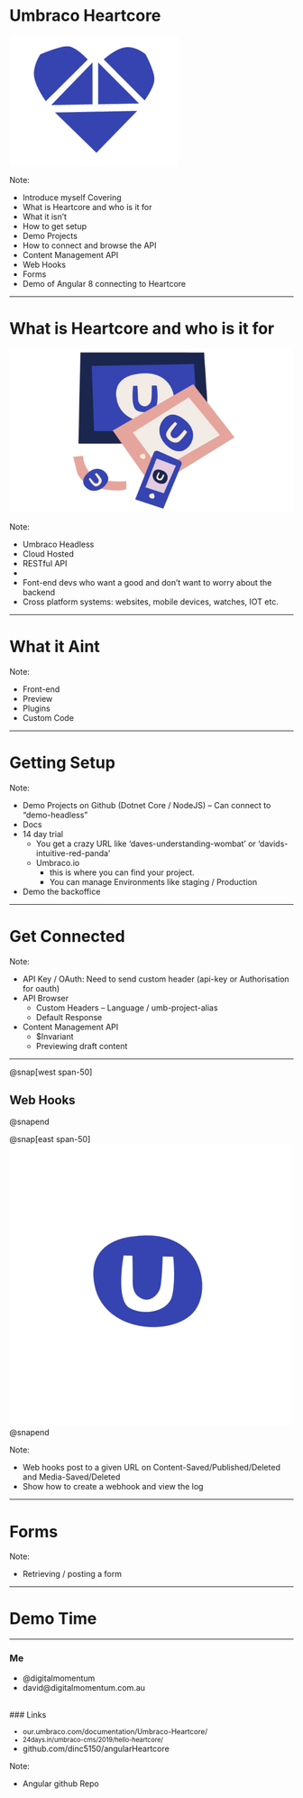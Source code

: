 # Umbraco Heartcore

![IMAGE](assets/img/u_heartcore_heart_blue-01.png)

Note:
- Introduce myself
Covering
-	What is Heartcore and who is it for
-	What it isn’t
-	How to get setup
-	Demo Projects
-	How to connect and browse the API
-	Content Management API
-	Web Hooks
-	Forms
-	Demo of Angular 8 connecting to Heartcore

---

# What is Heartcore and who is it for

![IMAGE](assets/img/heartcore_omnichannel_alpha.gif)

Note:
-	Umbraco Headless
-	Cloud Hosted
-	RESTful API
-	 
-	Font-end devs who want a good and don’t want to worry about the backend
-	Cross platform systems: websites, mobile devices, watches, IOT etc.

---
# What it Aint

Note:
-	Front-end
-	Preview
-	Plugins
-	Custom Code

---
# Getting Setup

Note:
-	Demo Projects on Github (Dotnet Core / NodeJS) – Can connect to “demo-headless”
-	Docs
-	14 day trial
    - You get a crazy URL like ‘daves-understanding-wombat’ or ‘davids-intuitive-red-panda’
    - Umbraco.io
        - this is where you can find your project.
        - You can manage Environments like staging / Production
-	Demo the backoffice

---

# Get Connected

Note:
-	API Key / OAuth: Need to send custom header (api-key or Authorisation for oauth)
-	API Browser
    - Custom Headers – Language / umb-project-alias 
    - Default Response
-	Content Management API
    - $Invariant
    - Previewing draft content

---

@snap[west span-50]
##  Web Hooks
@snapend

@snap[east span-50]
![Image](assets/img/heartcore_ani_for_light_bg_once.gif)
@snapend



Note:
-	Web hooks post to a given URL on Content-Saved/Published/Deleted and Media-Saved/Deleted
-	Show how to create a webhook and view the log

---
# Forms

Note:
-	Retrieving / posting a form

---
# Demo Time


---
### Me
<ul>
<li>@digitalmomentum</li>
<li>david@digitalmomentum.com.au</li>
</ul>
<br/>
### Links
<ul>
<li style="font-size:90%">our.umbraco.com/documentation/Umbraco-Heartcore/</li>
<li style="font-size:80%">24days.in/umbraco-cms/2019/hello-heartcore/</li>
<li>github.com/dinc5150/angularHeartcore</li>
</ul>

Note:
 - Angular github Repo